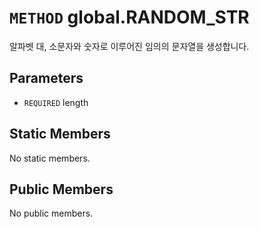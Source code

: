 # `METHOD` global.RANDOM_STR
알파벳 대, 소문자와 숫자로 이루어진 임의의 문자열을 생성합니다.

## Parameters
* `REQUIRED` length 

## Static Members
No static members.

## Public Members
No public members.
